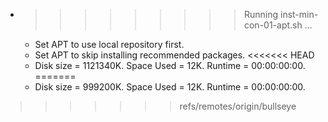 * >>>>>>>>> Running inst-min-con-01-apt.sh ...
  * Set APT to use local repository first.
  * Set APT to skip installing recommended packages.
<<<<<<< HEAD
  * Disk size = 1121340K. Space Used = 12K. Runtime = 00:00:00:00.
=======
  * Disk size = 999200K. Space Used = 12K. Runtime = 00:00:00:00.
>>>>>>> refs/remotes/origin/bullseye
